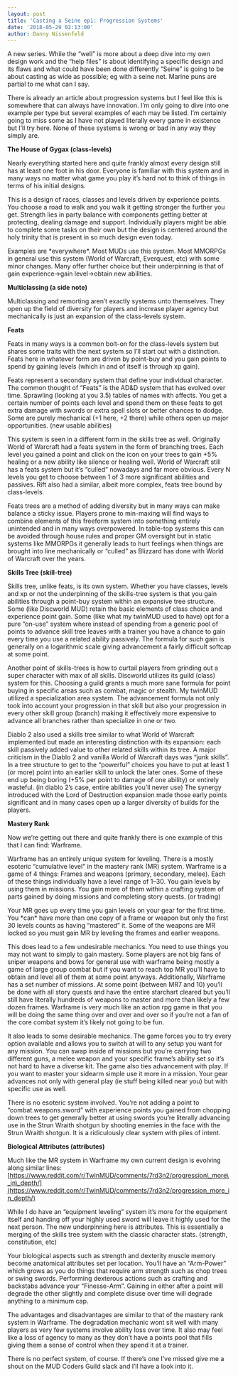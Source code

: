 ```yaml
---
layout: post
title: 'Casting a Seine ep1: Progression Systems'
date: '2018-05-29 02:13:00'
author: Danny Nissenfeld
---
```


A new series. While the “well” is more about a deep dive into my own design work and the “help files” is about identifying a specific design and its flaws and what could have been done differently “Seine” is going to be about casting as wide as possible; eg with a seine net. Marine puns are partial to me what can I say.

There is already an article about progression systems but I feel like this is somewhere that can always have innovation. I’m only going to dive into one example per type but several examples of each may be listed. I’m certainly going to miss some as I have not played literally every game in existence but I’ll try here. None of these systems is wrong or bad in any way they simply are.

**The House of Gygax (class-levels)**

Nearly everything started here and quite frankly almost every design still has at least one foot in his door. Everyone is familiar with this system and in many ways no matter what game you play it’s hard not to think of things in terms of his initial designs.

This is a design of races, classes and levels driven by experience points. You choose a road to walk and you walk it getting stronger the further you get. Strength lies in party balance with components getting better at protecting, dealing damage and support. Individually players might be able to complete some tasks on their own but the design is centered around the holy trinity that is present in so much design even today.

Examples are \*everywhere\*. Most MUDs use this system. Most MMORPGs in general use this system (World of Warcraft, Everquest, etc) with some minor changes. Many offer further choice but their underpinning is that of gain experience-\>gain level-\>obtain new abilities.

**Multiclassing (a side note)**

Multiclassing and remorting aren’t exactly systems unto themselves. They open up the field of diversity for players and increase player agency but mechanically is just an expansion of the class-levels system.

**Feats**

Feats in many ways is a common bolt-on for the class-levels system but shares some traits with the next system so I’ll start out with a distinction. Feats here in whatever form are driven by point-buy and you gain points to spend by gaining levels (which in and of itself is through xp gain).

Feats represent a secondary system that define your individual character. The common thought of “Feats” is the AD&D system that has evolved over time. Sprawling (looking at you 3.5) tables of names with affects. You get a certain number of points each level and spend them on these feats to get extra damage with swords or extra spell slots or better chances to dodge. Some are purely mechanical (+1 here, +2 there) while others open up major opportunities. (new usable abilities)

This system is seen in a different form in the skills tree as well. Originally World of Warcraft had a feats system in the form of branching trees. Each level you gained a point and click on the icon on your trees to gain +5% healing or a new ability like silence or healing well. World of Warcraft still has a feats system but it’s “culled” nowadays and far more obvious. Every N levels you get to choose between 1 of 3 more significant abilities and passives. Rift also had a similar, albeit more complex, feats tree bound by class-levels.

Feats trees are a method of adding diversity but in many ways can make balance a sticky issue. Players prone to min-maxing will find ways to combine elements of this freeform system into something entirely unintended and in many ways overpowered. In table-top systems this can be avoided through house rules and proper GM oversight but in static systems like MMORPGs it generally leads to hurt feelings when things are brought into line mechanically or “culled” as Blizzard has done with World of Warcraft over the years.

**Skills Tree (skill-tree)**

Skills tree, unlike feats, is its own system. Whether you have classes, levels and xp or not the underpinning of the skills-tree system is that you gain abilities through a point-buy system within an expansive tree structure. Some (like Discworld MUD) retain the basic elements of class choice and experience point gain. Some (like what my twinMUD used to have) opt for a pure “on-use” system where instead of spending from a generic pool of points to advance skill tree leaves with a trainer you have a chance to gain every time you use a related ability passively. The formula for such gain is generally on a logarithmic scale giving advancement a fairly difficult softcap at some point.

Another point of skills-trees is how to curtail players from grinding out a super character with max of all skills. Discworld utilizes its guild (class) system for this. Choosing a guild grants a much more sane formula for point buying in specific areas such as combat, magic or stealth. My twinMUD utilized a specialization area system. The advancement formula not only took into account your progression in that skill but also your progression in every other skill group (branch) making it effectively more expensive to advance all branches rather than specialize in one or two.

Diablo 2 also used a skills tree similar to what World of Warcraft implemented but made an interesting distinction with its expansion: each skill passively added value to other related skills within its tree. A major criticism in the Diablo 2 and vanilla World of Warcraft days was “junk skills”. In a tree structure to get to the “powerful” choices you have to put at least 1 (or more) point into an earlier skill to unlock the later ones. Some of these end up being boring (+5% per point to damage of one ability) or entirely wasteful. (in diablo 2’s case, entire abilities you’ll never use) The synergy introduced with the Lord of Destruction expansion made those early points significant and in many cases open up a larger diversity of builds for the players.

**Mastery Rank**

Now we’re getting out there and quite frankly there is one example of this that I can find: Warframe.

Warframe has an entirely unique system for leveling. There is a mostly esoteric “cumulative level” in the mastery rank (MR) system. Warframe is a game of 4 things: Frames and weapons (primary, secondary, melee). Each of these things individually have a level range of 1–30. You gain levels by using them in missions. You gain more of them within a crafting system of parts gained by doing missions and completing story quests. (or trading)

Your MR goes up every time you gain levels on your gear for the first time. You \*can\* have more than one copy of a frame or weapon but only the first 30 levels counts as having “mastered” it. Some of the weapons are MR locked so you must gain MR by leveling the frames and earlier weapons.

This does lead to a few undesirable mechanics. You need to use things you may not want to simply to gain mastery. Some players are not big fans of sniper weapons and bows for general use with warframe being mostly a game of large group combat but if you want to reach top MR you’ll have to obtain and level all of them at some point anyways. Additionally, Warframe has a set number of missions. At some point (between MR7 and 10) you’ll be done with all story quests and have the entire starchart cleared but you’ll still have literally hundreds of weapons to master and more than likely a few dozen frames. Warframe is very much like an action rpg game in that you will be doing the same thing over and over and over so if you’re not a fan of the core combat system it’s likely not going to be fun.

It also leads to some desirable mechanics. The game forces you to try every option available and allows you to switch at will to any setup you want for any mission. You can swap inside of missions but you’re carrying two different guns, a melee weapon and your specific frame’s ability set so it’s not hard to have a diverse kit. The game also ties advancement with play. If you want to master your sidearm simple use it more in a mission. Your gear advances not only with general play (ie stuff being killed near you) but with specific use as well.

There is no esoteric system involved. You’re not adding a point to “combat.weapons.sword” with experience points you gained from chopping down trees to get generally better at using swords you’re literally advancing use in the Strun Wraith shotgun by shooting enemies in the face with the Strun Wraith shotgun. It is a ridiculously clear system with piles of intent.

**Biological Attributes (attributes)**

Much like the MR system in Warframe my own current design is evolving along similar lines: [https://www.reddit.com/r/TwinMUD/comments/7rd3n2/progression\_more\_in\_depth/](https://www.reddit.com/r/TwinMUD/comments/7rd3n2/progression_more_in_depth/)

While I do have an “equipment leveling” system it’s more for the equipment itself and handing off your highly used sword will leave it highly used for the next person. The new underpinning here is attributes. This is essentially a merging of the skills tree system with the classic character stats. (strength, constitution, etc)

Your biological aspects such as strength and dexterity muscle memory become anatomical attributes set per location. You’ll have an “Arm-Power” which grows as you do things that require arm strength such as chop trees or swing swords. Performing dexterous actions such as crafting and backstabs advance your “Finesse-Arm”. Gaining in either after a point will degrade the other slightly and complete disuse over time will degrade anything to a minimum cap.

The advantages and disadvantages are similar to that of the mastery rank system in Warframe. The degradation mechanic wont sit well with many players as very few systems involve ability loss over time. It also may feel like a loss of agency to many as they don’t have a points pool that fills giving them a sense of control when they spend it at a trainer.

There is no perfect system, of course. If there’s one I’ve missed give me a shout on the MUD Coders Guild slack and I’ll have a look into it.


